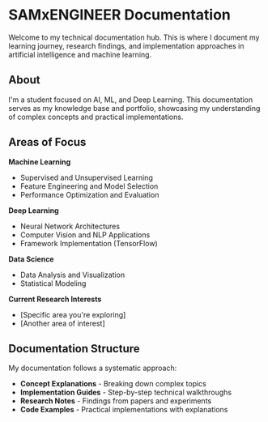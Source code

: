 # SAMxENGINEER Documentation

Welcome to my technical documentation hub. This is where I document my learning journey, research findings, and implementation approaches in artificial intelligence and machine learning.

## About

I'm a student focused on AI, ML, and Deep Learning. This documentation serves as my knowledge base and portfolio, showcasing my understanding of complex concepts and practical implementations.

## Areas of Focus

**Machine Learning**

- Supervised and Unsupervised Learning
- Feature Engineering and Model Selection
- Performance Optimization and Evaluation

**Deep Learning**

- Neural Network Architectures
- Computer Vision and NLP Applications
- Framework Implementation (TensorFlow)

**Data Science**

- Data Analysis and Visualization
- Statistical Modeling

**Current Research Interests**

- [Specific area you're exploring]
- [Another area of interest]

## Documentation Structure

My documentation follows a systematic approach:

- **Concept Explanations** - Breaking down complex topics
- **Implementation Guides** - Step-by-step technical walkthroughs  
- **Research Notes** - Findings from papers and experiments
- **Code Examples** - Practical implementations with explanations
